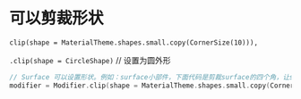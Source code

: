 # 可以剪裁形状
`clip(shape = MaterialTheme.shapes.small.copy(CornerSize(10))),`

`.clip(shape = CircleShape)` // 设置为圆外形

```kotlin
// Surface 可以设置形状。例如：surface小部件，下面代码是剪裁surface的四个角，让surface成为圆角
modifier = Modifier.clip(shape = MaterialTheme.shapes.small.copy(CornerSize(10))),


```
